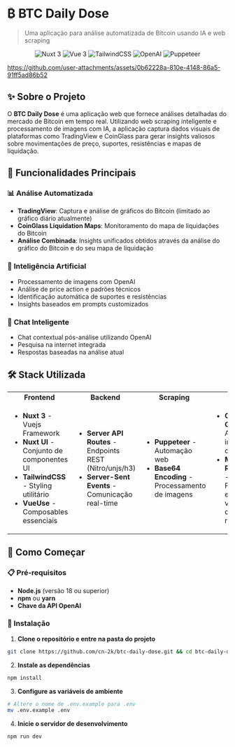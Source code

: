 

# ₿ BTC Daily Dose

> Uma aplicação para análise automatizada de Bitcoin usando IA e web scraping

<div align="center">

![Nuxt 3](https://img.shields.io/badge/Nuxt-3.17.4-00DC82?style=for-the-badge&logo=nuxt.js)
![Vue 3](https://img.shields.io/badge/Vue-3-4FC08D?style=for-the-badge&logo=vue.js)
![TailwindCSS](https://img.shields.io/badge/Tailwind-CSS-38B2AC?style=for-the-badge&logo=tailwind-css)
![OpenAI](https://img.shields.io/badge/OpenAI-GPT-412991?style=for-the-badge&logo=openai)
![Puppeteer](https://img.shields.io/badge/Puppeteer-Web%20Scraping-40E0D0?style=for-the-badge)

</div>

https://github.com/user-attachments/assets/0b62228a-810e-4148-86a5-91ff5ad86b52

## ✨ Sobre o Projeto

O **BTC Daily Dose** é uma aplicação web que fornece análises detalhadas do mercado de Bitcoin em tempo real. Utilizando web scraping inteligente e processamento de imagens com IA, a aplicação captura dados visuais de plataformas como TradingView e CoinGlass para gerar insights valiosos sobre movimentações de preço, suportes, resistências e mapas de liquidação.

## 🎯 Funcionalidades Principais

### 📊 **Análise Automatizada**
- **TradingView**: Captura e análise de gráficos do Bitcoin (limitado ao gráfico diário atualmente)
- **CoinGlass Liquidation Maps**: Monitoramento do mapa de liquidações do Bitcoin
- **Análise Combinada**: Insights unificados obtidos através da análise do gráfico do Bitcoin e do seu mapa de liquidação

### 🤖 **Inteligência Artificial**
- Processamento de imagens com OpenAI
- Análise de price action e padrões técnicos
- Identificação automática de suportes e resistências
- Insights baseados em prompts customizados

### 💬 **Chat Inteligente**
- Chat contextual pós-análise utilizando OpenAI
- Pesquisa na internet integrada
- Respostas baseadas na análise atual

## 🛠️ Stack Utilizada

<table>
<tr>
<td align="center"><strong>Frontend</strong></td>
<td align="center"><strong>Backend</strong></td>
<td align="center"><strong>Scraping</strong></td>
<td align="center"><strong>IA</strong></td>
</tr>
<tr>
<td>

- **Nuxt 3** - Vuejs Framework
- **Nuxt UI** - Conjunto de componentes UI
- **TailwindCSS** - Styling utilitário
- **VueUse** - Composables essenciais

</td>
<td>

- **Server API Routes** - Endpoints REST (Nitro/unjs/h3)
- **Server-Sent Events** - Comunicação real-time

</td>
<td>

- **Puppeteer** - Automação web
- **Base64 Encoding** - Processamento de imagens

</td>
<td>

- **OpenAI GPT** - Análise de imagens e chat
- **Markdown Rendering** - Formatação e visualização de respostas

</td>
</tr>
</table>

## 🚀 Como Começar

### 📋 Pré-requisitos

- **Node.js** (versão 18 ou superior)
- **npm** ou **yarn**
- **Chave da API OpenAI**

### 🔧 Instalação

1. **Clone o repositório e entre na pasta do projeto**
```bash
git clone https://github.com/cn-2k/btc-daily-dose.git && cd btc-daily-dose
```

2. **Instale as dependências**
```bash
npm install
```

3. **Configure as variáveis de ambiente**
```bash
# Altere o nome de .env.example para .env
mv .env.example .env
```

4. **Inicie o servidor de desenvolvimento**
```bash
npm run dev
```
